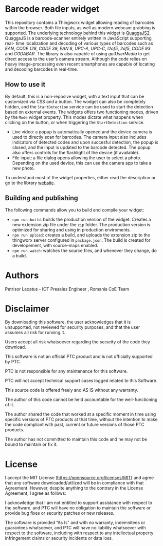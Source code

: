 # Barcode reader widget

This repository contains a Thingworx widget allowing reading of barcodes within the browser. Both file inputs, as well as modern webcam grabbing is supported.
The underlying technology behind this widget is [QuaggaJS2](https://github.com/ericblade/quagga2).
QuaggaJS is a barcode-scanner entirely written in JavaScript supporting real- time localization and decoding of various types of barcodes such as *EAN*, *CODE 128*, *CODE 39*, *EAN 8*, *UPC-A*, *UPC-C*, *I2of5*, *2of5*, *CODE 93* and *CODABAR*. The library is also capable of using _getUserMedia_ to get direct access to the user’s camera stream. Although the code relies on heavy image-processing even recent smartphones are capable of locating and decoding barcodes in real-time.

## How to use it

By default, this is a non-reposive widget, with a text input that can be customized via CSS and a button. The wodget can also be completely hidden, and the `StartDetection` service can be used to start the detection based on external events.
The widgets offers two functioning modes, driven by the `Mode` widget property. This modes dictate what happens when clicking on the button, or when triggering the `StartDetection` service.

* Live video: a popup is automatically opened and the device camera is used to directly scan for barcodes. The camera input also includes indicators of detected codes and upon succesful detection, the popup is closed, and the input is updated to the barcode detected. The popup also offers controls for the flashlight of the device (if available).
* File input: a file dialog opens allowing the user to select a photo. Depending on the used device, this can use the camera app to take a new photo.

To understand most of the widget properties, either read the description or go to the library [website](https://serratus.github.io/quaggaJS/#configuration).

## Building and publishing

The following commands allow you to build and compile your widget:

* `npm run build`: builds the production version of the widget. Creates a new extension zip file under the `zip` folder. The production version is optimized for sharing and using in production enviroments.
* `npm run upload`: creates a build, and uploads the extension zip to the thingworx server configured in `package.json`. The build is created for developement, with source-maps enabled.
* `npm run watch`: watches the source files, and whenever they change, do a build.

# Authors

Petrisor Lacatus - IOT Presales Engineer , Romania CoE Team



# Disclaimer
By downloading this software, the user acknowledges that it is unsupported, not reviewed for security purposes, and that the user assumes all risk for running it.

Users accept all risk whatsoever regarding the security of the code they download.

This software is not an official PTC product and is not officially supported by PTC.

PTC is not responsible for any maintenance for this software.

PTC will not accept technical support cases logged related to this Software.

This source code is offered freely and AS IS without any warranty.

The author of this code cannot be held accountable for the well-functioning of it.

The author shared the code that worked at a specific moment in time using specific versions of PTC products at that time, without the intention to make the code compliant with past, current or future versions of those PTC products.

The author has not committed to maintain this code and he may not be bound to maintain or fix it.


# License
I accept the MIT License (https://opensource.org/licenses/MIT) and agree that any software downloaded/utilized will be in compliance with that Agreement. However, despite anything to the contrary in the License Agreement, I agree as follows:

I acknowledge that I am not entitled to support assistance with respect to the software, and PTC will have no obligation to maintain the software or provide bug fixes or security patches or new releases.

The software is provided “As Is” and with no warranty, indemnitees or guarantees whatsoever, and PTC will have no liability whatsoever with respect to the software, including with respect to any intellectual property infringement claims or security incidents or data loss.
